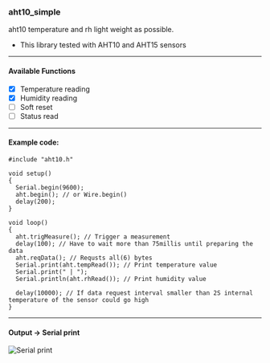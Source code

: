 ### aht10_simple

 aht10 temperature and rh light weight as possible.   
 - This library tested with AHT10 and AHT15 sensors
---
 #### Available Functions

 - [x] Temperature reading
 - [x] Humidity reading 
 - [ ] Soft reset
 - [ ] Status read
---

#### Example code:

```
#include "aht10.h"

void setup() 
{
  Serial.begin(9600);
  aht.begin(); // or Wire.begin()
  delay(200);
}

void loop() 
{
  aht.trigMeasure(); // Trigger a measurement
  delay(100); // Have to wait more than 75millis until preparing the data
  aht.reqData(); // Requsts all(6) bytes 
  Serial.print(aht.tempRead()); // Print temperature value
  Serial.print(" | ");
  Serial.println(aht.rhRead()); // Print humidity value
  
  delay(10000); // If data request interval smaller than 2S internal temperature of the sensor could go high
}
```
---
#### Output -> Serial print     

![Serial print](https://i.ibb.co/tsyZgbx/th-data.jpg)

